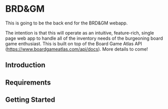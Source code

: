 # BRD&GM

This is going to be the back end for the BRD&GM webapp. 

The intention is that this will operate as an intuitive, feature-rich, single page web app to handle all of the inventory needs of the burgeoning board game enthusiast. This is built on top of the Board Game Atlas API (https://www.boardgameatlas.com/api/docs). More details to come!

## Introduction

## Requirements

## Getting Started

